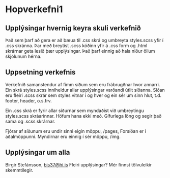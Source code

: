 # Hopverkefni1

## Upplýsingar hvernig keyra skuli verkefnið

Það sem þarf að gera er að bæua til .css skrá og umbreyta styles.scss yfir í .css skránna. Þar með breytist .scss kóðinn yfir á .css form og .html skrárnar geta lesið þær upplýsingar. Það þarf einnig að hala niður öllum skjölunum hérna. 

## Uppsetning verkefnis

Verkefnið samanstendur af fimm síðum sem eru frábrugðnar hvor annarri. Ein skrá styles.scss inniheldur allar upplýsingar varðandi útlit síðanna. Síðan eru fleiri .scss skrár sem styles vitnar í og hver og ein sér um sinn hlut, t.d. footer, header, o.s.frv.

Ein .css skrá er fyrir allar síðurnar sem myndaðist við umbreytingu styles.scss skráarinnar. Höfum hana ekki með. Gífurlega löng og segir það sama og .scss skrárnar.

Fjórar af síðunum eru undir sinni eigin möppu, /pages, Forsíðan er í aðalmöppunni.
Myndirnar eru einnig í sér möppu, /img.


## Upplýsingar um alla

Birgir Stefánsson, bis37@hi.is
Fleiri upplýsingar? Mér finnst tölvuleikir skemmtilegir.
